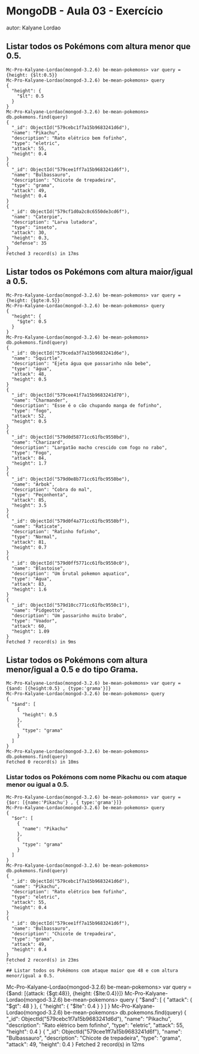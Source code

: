 # MongoDB - Aula 03 - Exercício
autor: Kalyane Lordao


## Listar todos os Pokémons com altura menor que 0.5.
```
Mc-Pro-Kalyane-Lordao(mongod-3.2.6) be-mean-pokemons> var query = {height: {$lt:0.5}}
Mc-Pro-Kalyane-Lordao(mongod-3.2.6) be-mean-pokemons> query
{
  "height": {
    "$lt": 0.5
  }
}
Mc-Pro-Kalyane-Lordao(mongod-3.2.6) be-mean-pokemons> db.pokemons.find(query)
{
  "_id": ObjectId("579cebc1f7a15b9683241d6d"),
  "name": "Pikachu",
  "description": "Rato elétrico bem fofinho",
  "type": "eletric",
  "attack": 55,
  "height": 0.4
}
{
  "_id": ObjectId("579cee1ff7a15b9683241d6f"),
  "name": "Bulbassauro",
  "description": "Chicote de trepadeira",
  "type": "grama",
  "attack": 49,
  "height": 0.4
}
{
  "_id": ObjectId("579cf1d0a2c8c6550de3cd6f"),
  "name": "Caterpie",
  "description": "Larva lutadora",
  "type": "inseto",
  "attack": 30,
  "height": 0.3,
  "defense": 35
}
Fetched 3 record(s) in 17ms
```
## Listar todos os Pokémons com altura maior/igual a 0.5.
```
Mc-Pro-Kalyane-Lordao(mongod-3.2.6) be-mean-pokemons> var query = {height: {$gte:0.5}}
Mc-Pro-Kalyane-Lordao(mongod-3.2.6) be-mean-pokemons> query
{
  "height": {
    "$gte": 0.5
  }
}
Mc-Pro-Kalyane-Lordao(mongod-3.2.6) be-mean-pokemons> db.pokemons.find(query)
{
  "_id": ObjectId("579ceda3f7a15b9683241d6e"),
  "name": "Squirtle",
  "description": "Ejeta água que passarinho não bebe",
  "type": "água",
  "attack": 48,
  "height": 0.5
}
{
  "_id": ObjectId("579cee41f7a15b9683241d70"),
  "name": "Charmander",
  "description": "Esse é o cão chupando manga de fofinho",
  "type": "fogo",
  "attack": 52,
  "height": 0.5
}
{
  "_id": ObjectId("579d0d58771cc61fbc9550bd"),
  "name": "Charizard",
  "description": "Largatão macho crescido com fogo no rabo",
  "type": "Fogo",
  "attack": 84,
  "height": 1.7
}
{
  "_id": ObjectId("579d0e8b771cc61fbc9550be"),
  "name": "Arbok",
  "description": "Cobra do mal",
  "type": "Peçonhenta",
  "attack": 85,
  "height": 3.5
}
{
  "_id": ObjectId("579d0f4a771cc61fbc9550bf"),
  "name": "Raticate",
  "description": "Ratinho fofinho",
  "type": "Normal",
  "attack": 81,
  "height": 0.7
}
{
  "_id": ObjectId("579d0ff5771cc61fbc9550c0"),
  "name": "Blastoise",
  "description": "Um brutal pokemon aquatico",
  "type": "Água",
  "attack": 83,
  "height": 1.6
}
{
  "_id": ObjectId("579d10cc771cc61fbc9550c1"),
  "name": "Pidgeotto",
  "description": "Um passarinho muito brabo",
  "type": "Voador",
  "attack": 60,
  "height": 1.09
}
Fetched 7 record(s) in 9ms
```
## Listar todos os Pokémons com altura menor/igual a 0.5 e do tipo Grama.
```
Mc-Pro-Kalyane-Lordao(mongod-3.2.6) be-mean-pokemons> var query = {$and: [{height:0.5} , {type:'grama'}]}
Mc-Pro-Kalyane-Lordao(mongod-3.2.6) be-mean-pokemons> query
{
  "$and": [
    {
      "height": 0.5
    },
    {
      "type": "grama"
    }
  ]
}
Mc-Pro-Kalyane-Lordao(mongod-3.2.6) be-mean-pokemons> db.pokemons.find(query)
Fetched 0 record(s) in 10ms
```
### Listar todos os Pokémons com nome Pikachu ou com ataque menor ou igual a 0.5.
```
Mc-Pro-Kalyane-Lordao(mongod-3.2.6) be-mean-pokemons> var query = {$or: [{name:'Pikachu'} , { type:'grama'}]}
Mc-Pro-Kalyane-Lordao(mongod-3.2.6) be-mean-pokemons> query
{
  "$or": [
    {
      "name": "Pikachu"
    },
    {
      "type": "grama"
    }
  ]
}
Mc-Pro-Kalyane-Lordao(mongod-3.2.6) be-mean-pokemons> db.pokemons.find(query)
{
  "_id": ObjectId("579cebc1f7a15b9683241d6d"),
  "name": "Pikachu",
  "description": "Rato elétrico bem fofinho",
  "type": "eletric",
  "attack": 55,
  "height": 0.4
}
{
  "_id": ObjectId("579cee1ff7a15b9683241d6f"),
  "name": "Bulbassauro",
  "description": "Chicote de trepadeira",
  "type": "grama",
  "attack": 49,
  "height": 0.4
}
Fetched 2 record(s) in 23ms
``
## Listar todos os Pokémons com ataque maior que 48 e com altura menor/igual a 0.5.
```
Mc-Pro-Kalyane-Lordao(mongod-3.2.6) be-mean-pokemons> var query = {$and: [{attack: {$gt:48}}, {height: {$lte:0.4}}]}
Mc-Pro-Kalyane-Lordao(mongod-3.2.6) be-mean-pokemons> query
{
  "$and": [
    {
      "attack": {
        "$gt": 48
      }
    },
    {
      "height": {
        "$lte": 0.4
      }
    }
  ]
}
Mc-Pro-Kalyane-Lordao(mongod-3.2.6) be-mean-pokemons> db.pokemons.find(query)
{
  "_id": ObjectId("579cebc1f7a15b9683241d6d"),
  "name": "Pikachu",
  "description": "Rato elétrico bem fofinho",
  "type": "eletric",
  "attack": 55,
  "height": 0.4
}
{
  "_id": ObjectId("579cee1ff7a15b9683241d6f"),
  "name": "Bulbassauro",
  "description": "Chicote de trepadeira",
  "type": "grama",
  "attack": 49,
  "height": 0.4
}
Fetched 2 record(s) in 12ms
```
